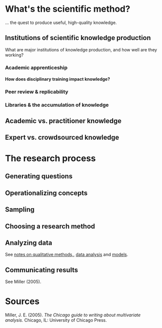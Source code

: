 
# What's the scientific method?

... the quest to produce useful, high-quality knowledge.

## Institutions of scientific knowledge production

What are major institutions of knowledge production, and how well are they working?

### Academic apprenticeship

#### How does disciplinary training impact knowledge?

### Peer review & replicability

### Libraries & the accumulation of knowledge

## Academic vs. practitioner knowledge

## Expert vs. crowdsourced knowledge



# The research process

## Generating questions

## Operationalizing concepts

## Sampling

## Choosing a research method

## Analyzing data

See [notes on qualitative methods,](qualitative-methods.html), [data analysis](data-analysis.html) and [models](models.html).

## Communicating results

See Miller (2005).

    



# Sources

Miller, J. E. (2005). _The Chicago guide to writing about multivariate analysis._ Chicago, IL: University of Chicago Press.
